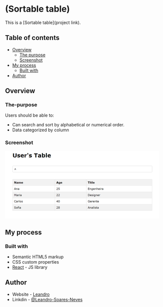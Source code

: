 # (Sortable table)

This is a [Sortable table](project link). 

## Table of contents

- [Overview](#overview)
  - [The purpose](#The-purpose)
  - [Screenshot](#screenshot)
- [My process](#my-process)
  - [Built with](#built-with)
- [Author](#author)

## Overview

### The-purpose

Users should be able to:

- Can search and sort by alphabetical or numerical order.
- Data categorized by column

### Screenshot

![Sort by alphabetical](./src/assets/User's%20Table.png)


## My process

### Built with

- Semantic HTML5 markup
- CSS custom properties
- [React](https://reactjs.org/) - JS library


## Author

- Website - [Leandro](https://leandro-pixel.github.io/React-Portfolio/)
- Linkdin - [@Leandro-Soares-Neves](https://www.linkedin.com/in/leandro-soares-neves/)

